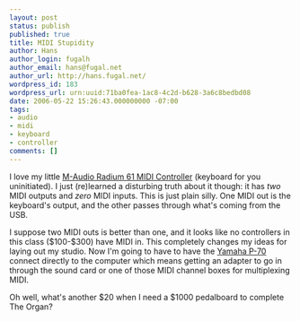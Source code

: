 ```yaml
---
layout: post
status: publish
published: true
title: MIDI Stupidity
author: Hans
author_login: fugalh
author_email: hans@fugal.net
author_url: http://hans.fugal.net/
wordpress_id: 183
wordpress_url: urn:uuid:71ba0fea-1ac8-4c2d-b628-3a6c8bedbd08
date: 2006-05-22 15:26:43.000000000 -07:00
tags:
- audio
- midi
- keyboard
- controller
comments: []
---
```

<p>I love my little <a href="http://www.m-audio.com/products/en_us/Radium61-main.html">M-Audio Radium 61 MIDI
Controller</a> (keyboard
for you uninitiated). I just (re)learned a disturbing truth about it though: it
has <em>two</em> MIDI outputs and <em>zero</em> MIDI inputs. This is just plain silly. One
MIDI out is the keyboard's output, and the other passes through what's coming
from the USB. </p>

<p>I suppose two MIDI outs is better than one, and it looks like no controllers in
this class ($100-$300) have MIDI in. This completely changes my ideas for
laying out my studio. Now I'm going to have to have the <a href="http://www.yamaha.com/yamahavgn/CDA/ContentDetail/ModelSeriesDetail/0,,CNTID%253D63175%2526CTID%253D205900,00.html">Yamaha
P-70</a>
connect directly to the computer which means getting an adapter to go in
through the sound card or one of those MIDI channel boxes for multiplexing
MIDI. </p>

<p>Oh well, what's another $20 when I need a $1000 pedalboard to complete The
Organ?</p>
